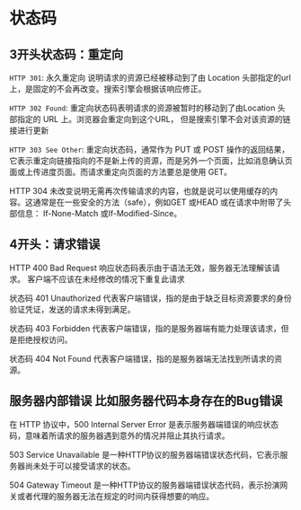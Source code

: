 # 状态码

## 3开头状态码：重定向

``HTTP 301``: 永久重定向 说明请求的资源已经被移动到了由 Location 头部指定的url上，是固定的不会再改变。搜索引擎会根据该响应修正。

``HTTP 302 Found``: 重定向状态码表明请求的资源被暂时的移动到了由Location 头部指定的 URL 上。浏览器会重定向到这个URL， 但是搜索引擎不会对该资源的链接进行更新

``HTTP 303 See Other``: 重定向状态码，通常作为 PUT 或 POST 操作的返回结果，它表示重定向链接指向的不是新上传的资源，而是另外一个页面，比如消息确认页面或上传进度页面。而请求重定向页面的方法要总是使用 GET。

HTTP 304 未改变说明无需再次传输请求的内容，也就是说可以使用缓存的内容。这通常是在一些安全的方法（safe），例如GET 或HEAD 或在请求中附带了头部信息： If-None-Match 或If-Modified-Since。

## 4开头：请求错误

HTTP 400 Bad Request 响应状态码表示由于语法无效，服务器无法理解该请求。 客户端不应该在未经修改的情况下重复此请求

状态码 401 Unauthorized 代表客户端错误，指的是由于缺乏目标资源要求的身份验证凭证，发送的请求未得到满足。

状态码 403 Forbidden 代表客户端错误，指的是服务器端有能力处理该请求，但是拒绝授权访问。

状态码 404 Not Found 代表客户端错误，指的是服务器端无法找到所请求的资源。

## 服务器内部错误 比如服务器代码本身存在的Bug错误

在 HTTP 协议中，500 Internal Server Error 是表示服务器端错误的响应状态码，意味着所请求的服务器遇到意外的情况并阻止其执行请求。

503 Service Unavailable 是一种HTTP协议的服务器端错误状态代码，它表示服务器尚未处于可以接受请求的状态。

504 Gateway Timeout 是一种HTTP协议的服务器端错误状态代码，表示扮演网关或者代理的服务器无法在规定的时间内获得想要的响应。
